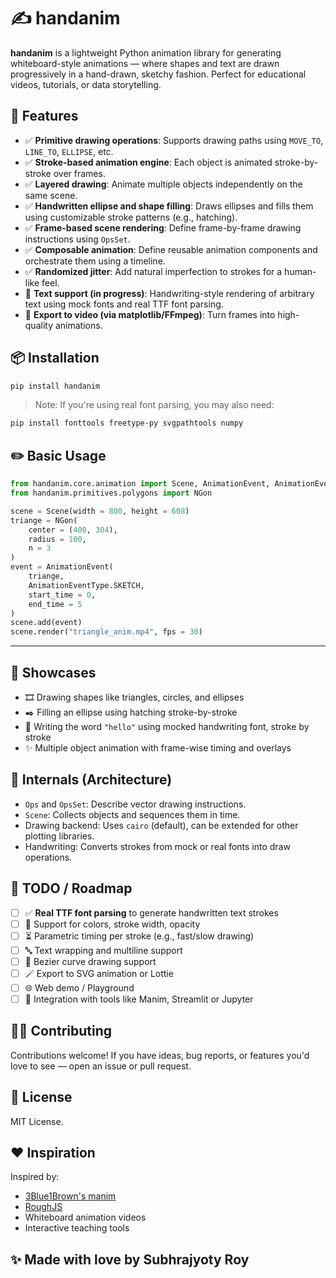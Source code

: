 # ✍️ handanim

**handanim** is a lightweight Python animation library for generating whiteboard-style animations — where shapes and text are drawn progressively in a hand-drawn, sketchy fashion. Perfect for educational videos, tutorials, or data storytelling.

## 🔧 Features

- ✅ **Primitive drawing operations**: Supports drawing paths using `MOVE_TO`, `LINE_TO`, `ELLIPSE`, etc.
- ✅ **Stroke-based animation engine**: Each object is animated stroke-by-stroke over frames.
- ✅ **Layered drawing**: Animate multiple objects independently on the same scene.
- ✅ **Handwritten ellipse and shape filling**: Draws ellipses and fills them using customizable stroke patterns (e.g., hatching).
- ✅ **Frame-based scene rendering**: Define frame-by-frame drawing instructions using `OpsSet`.
- ✅ **Composable animation**: Define reusable animation components and orchestrate them using a timeline.
- ✅ **Randomized jitter**: Add natural imperfection to strokes for a human-like feel.
- 📝 **Text support (in progress)**: Handwriting-style rendering of arbitrary text using mock fonts and real TTF font parsing.
- 🎥 **Export to video (via matplotlib/FFmpeg)**: Turn frames into high-quality animations.

## 📦 Installation

```bash
pip install handanim
```

> Note: If you're using real font parsing, you may also need:

```bash
pip install fonttools freetype-py svgpathtools numpy
```

## ✏️ Basic Usage

```python
from handanim.core.animation import Scene, AnimationEvent, AnimationEventType
from handanim.primitives.polygons import NGon

scene = Scene(width = 800, height = 608)
triange = NGon(
    center = (400, 304),
    radius = 100,
    n = 3
)
event = AnimationEvent(
    triange,
    AnimationEventType.SKETCH,
    start_time = 0,
    end_time = 5
)
scene.add(event)
scene.render("triangle_anim.mp4", fps = 30)
```

---

## 🧪 Showcases

- 🎞️ Drawing shapes like triangles, circles, and ellipses
- ✒️ Filling an ellipse using hatching stroke-by-stroke
- 📖 Writing the word `"hello"` using mocked handwriting font, stroke by stroke
- ✨ Multiple object animation with frame-wise timing and overlays

## 🧠 Internals (Architecture)

- `Ops` and `OpsSet`: Describe vector drawing instructions.
- `Scene`: Collects objects and sequences them in time.
- Drawing backend: Uses `cairo` (default), can be extended for other plotting libraries.
- Handwriting: Converts strokes from mock or real fonts into draw operations.

## 🚧 TODO / Roadmap

- [ ] ✅ **Real TTF font parsing** to generate handwritten text strokes
- [ ] 🎨 Support for colors, stroke width, opacity
- [ ] ⏳ Parametric timing per stroke (e.g., fast/slow drawing)
- [ ] 🔤 Text wrapping and multiline support
- [ ] 📐 Bezier curve drawing support
- [ ] 🪄 Export to SVG animation or Lottie
- [ ] 🌐 Web demo / Playground
- [ ] 🧩 Integration with tools like Manim, Streamlit or Jupyter

## 🧑‍💻 Contributing

Contributions welcome! If you have ideas, bug reports, or features you'd love to see — open an issue or pull request.

## 📄 License

MIT License.

## ❤️ Inspiration

Inspired by:

- [3Blue1Brown's manim](https://github.com/3b1b/manim)
- [RoughJS](https://github.com/rough-stuff/rough)
- Whiteboard animation videos
- Interactive teaching tools

## ✨ Made with love by Subhrajyoty Roy

